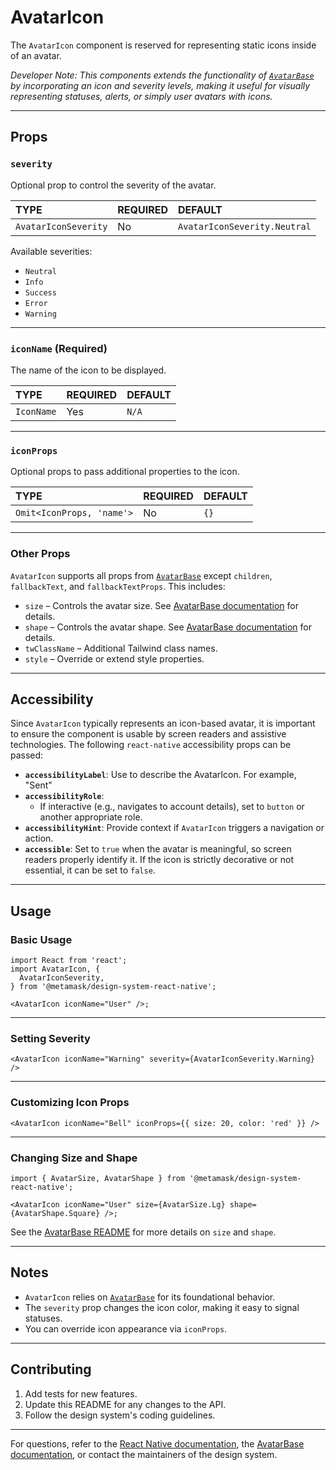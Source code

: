 # AvatarIcon

The `AvatarIcon` component is reserved for representing static icons inside of an avatar.

_Developer Note: This components extends the functionality of [`AvatarBase`](../AvatarBase/) by incorporating an icon and severity levels, making it useful for visually representing statuses, alerts, or simply user avatars with icons._

---

## Props

### `severity`

Optional prop to control the severity of the avatar.

| TYPE                 | REQUIRED | DEFAULT                      |
| :------------------- | :------- | :--------------------------- |
| `AvatarIconSeverity` | No       | `AvatarIconSeverity.Neutral` |

Available severities:

- `Neutral`
- `Info`
- `Success`
- `Error`
- `Warning`

---

### `iconName` (Required)

The name of the icon to be displayed.

| TYPE       | REQUIRED | DEFAULT |
| :--------- | :------- | :------ |
| `IconName` | Yes      | `N/A`   |

---

### `iconProps`

Optional props to pass additional properties to the icon.

| TYPE                      | REQUIRED | DEFAULT |
| :------------------------ | :------- | :------ |
| `Omit<IconProps, 'name'>` | No       | `{}`    |

---

### Other Props

`AvatarIcon` supports all props from [`AvatarBase`](#) except `children`, `fallbackText`, and `fallbackTextProps`. This includes:

- `size` – Controls the avatar size. See [AvatarBase documentation](#) for details.
- `shape` – Controls the avatar shape. See [AvatarBase documentation](#) for details.
- `twClassName` – Additional Tailwind class names.
- `style` – Override or extend style properties.

---

## Accessibility

Since `AvatarIcon` typically represents an icon-based avatar, it is important to ensure the component is usable by screen readers and assistive technologies. The following `react-native` accessibility props can be passed:

- **`accessibilityLabel`**: Use to describe the AvatarIcon. For example, "Sent"
- **`accessibilityRole`**:
  - If interactive (e.g., navigates to account details), set to `button` or another appropriate role.
- **`accessibilityHint`**: Provide context if `AvatarIcon` triggers a navigation or action.
- **`accessible`**: Set to `true` when the avatar is meaningful, so screen readers properly identify it. If the icon is strictly decorative or not essential, it can be set to `false`.

---

## Usage

### Basic Usage

```tsx
import React from 'react';
import AvatarIcon, {
  AvatarIconSeverity,
} from '@metamask/design-system-react-native';

<AvatarIcon iconName="User" />;
```

---

### Setting Severity

```tsx
<AvatarIcon iconName="Warning" severity={AvatarIconSeverity.Warning} />
```

---

### Customizing Icon Props

```tsx
<AvatarIcon iconName="Bell" iconProps={{ size: 20, color: 'red' }} />
```

---

### Changing Size and Shape

```tsx
import { AvatarSize, AvatarShape } from '@metamask/design-system-react-native';

<AvatarIcon iconName="User" size={AvatarSize.Lg} shape={AvatarShape.Square} />;
```

See the [AvatarBase README](#) for more details on `size` and `shape`.

---

## Notes

- `AvatarIcon` relies on [`AvatarBase`](#) for its foundational behavior.
- The `severity` prop changes the icon color, making it easy to signal statuses.
- You can override icon appearance via `iconProps`.

---

## Contributing

1. Add tests for new features.
2. Update this README for any changes to the API.
3. Follow the design system's coding guidelines.

---

For questions, refer to the [React Native documentation](https://reactnative.dev/docs), the [AvatarBase documentation](#), or contact the maintainers of the design system.
